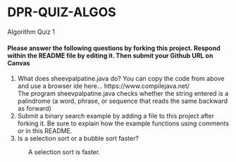 # DPR-QUIZ-ALGOS
Algorithm Quiz 1
 
<h4>Please answer the following questions by forking this project. Respond within the README file by editing it. Then submit your Github URL on Canvas</h4>
<ol>
 <li>What does sheevpalpatine.java do? You can copy the code from above and use a browser ide here... https://www.compilejava.net/</li>
The program sheevpalpatine.java checks whether the string entered is a palindrome (a word, phrase, or sequence that reads the same backward as forward)
  <li>Submit a binary search example by adding a file to this project after forking it. Be sure to explain how the example functions using comments or in this README.</li>
  <li>Is a selection sort or a bubble sort faster?</li>
  <ol>A selection sort is faster.
